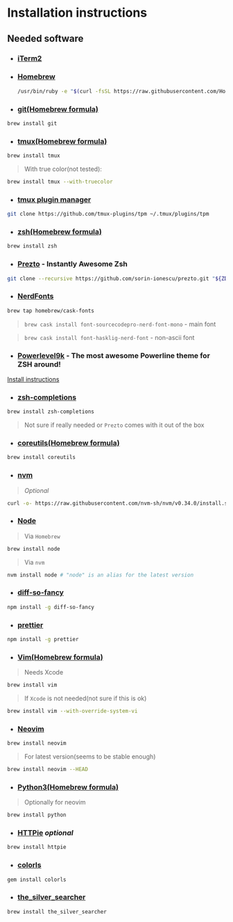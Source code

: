 # Installation instructions

## Needed software
  - ### [iTerm2](https://www.iterm2.com/)
  
  - ### [Homebrew](https://brew.sh/)
	```sh
	/usr/bin/ruby -e "$(curl -fsSL https://raw.githubusercontent.com/Homebrew/install/master/install)"
	```
  
  - ### [git(Homebrew formula)](https://formulae.brew.sh/formula/git#default)
  ```sh
  brew install git
  ```
  
  - ### [tmux(Homebrew formula)](https://formulae.brew.sh/formula/tmux)
  ```sh
  brew install tmux
  ```
  > With true color(not tested):
  ```sh
  brew install tmux --with-truecolor
  ```
  
  - ### [tmux plugin manager](https://github.com/tmux-plugins/tpm)
  ```sh
  git clone https://github.com/tmux-plugins/tpm ~/.tmux/plugins/tpm
  ```
  
  - ### [zsh(Homebrew formula)](https://formulae.brew.sh/formula/zsh#default)
  ```sh
  brew install zsh
  ```
  
  - ### [Prezto](https://github.com/sorin-ionescu/prezto) - Instantly Awesome Zsh
  ```sh
  git clone --recursive https://github.com/sorin-ionescu/prezto.git "${ZDOTDIR:-$HOME}/.zprezto"
  ```
  
  - ### [NerdFonts](https://github.com/ryanoasis/nerd-fonts)
  ```sh
  brew tap homebrew/cask-fonts
  ```
  > `brew cask install font-sourcecodepro-nerd-font-mono` - main font
  
  > `brew cask install font-hasklig-nerd-font` - non-ascii font
  
  - ### [Powerlevel9k](https://github.com/bhilburn/powerlevel9k) - The most awesome Powerline theme for ZSH around!
  [Install instructions](https://github.com/bhilburn/powerlevel9k/wiki/Install-Instructions#option-3-install-for-prezto)
  
  - ### [zsh-completions](https://github.com/zsh-users/zsh-completions)
  ```sh
  brew install zsh-completions
  ```
  > Not sure if really needed or `Prezto` comes with it out of the box
  
  - ### [coreutils(Homebrew formula)](https://formulae.brew.sh/formula/coreutils#default)
  ```sh
  brew install coreutils
  ```
  
  - ### [nvm](https://github.com/nvm-sh/nvm)
  > _Optional_
  ```sh
  curl -o- https://raw.githubusercontent.com/nvm-sh/nvm/v0.34.0/install.sh | bash
  ```
  - ### [Node](https://nodejs.org/en/)
  > Via `Homebrew`
  ```sh
  brew install node
  ```
  > Via `nvm`
  ```sh
  nvm install node # "node" is an alias for the latest version
  ```
  
  - ### [diff-so-fancy](https://github.com/so-fancy/diff-so-fancy)
  ```sh
  npm install -g diff-so-fancy
  ```
  
  - ### [prettier](https://prettier.io)
  ```sh
  npm install -g prettier
  ```
  
  - ### [Vim(Homebrew formula)](https://formulae.brew.sh/formula/vim#default)
  > Needs Xcode
  ```sh
  brew install vim
  ```
  > If `Xcode` is not needed(not sure if this is ok)
  ```sh
  brew install vim --with-override-system-vi
  ```
  
  - ### [Neovim](https://neovim.io/)
  ```sh
  brew install neovim
  ```
  > For latest version(seems to be stable enough)
  ```sh
  brew install neovim --HEAD
  ```
  
  - ### [Python3(Homebrew formula)](https://formulae.brew.sh/formula/python#default)
  > Optionally for neovim
  ```sh
  brew install python
  ```
  
  - ### [HTTPie](https://httpie.org/) _optional_
  ```sh
  brew install httpie
  ```
  
  - ### [colorls](https://github.com/athityakumar/colorls)
  ```sh
  gem install colorls
  ```
  
  - ### [the_silver_searcher](https://github.com/ggreer/the_silver_searcher)
  ```sh
  brew install the_silver_searcher
  ```
